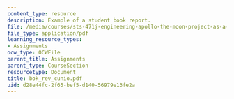```yaml
---
content_type: resource
description: Example of a student book report.
file: /media/courses/sts-471j-engineering-apollo-the-moon-project-as-a-complex-system-spring-2007/d28e44fc2f65bef5d14056979e13fe2a_bok_rev_cunio.pdf
file_type: application/pdf
learning_resource_types:
- Assignments
ocw_type: OCWFile
parent_title: Assignments
parent_type: CourseSection
resourcetype: Document
title: bok_rev_cunio.pdf
uid: d28e44fc-2f65-bef5-d140-56979e13fe2a
---
```

